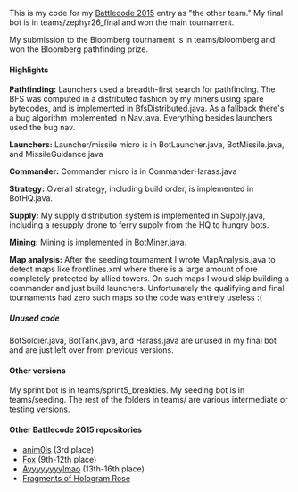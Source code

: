 This is my code for my [Battlecode 2015](http://www.battlecode.org/) entry as "the other team." My final bot is in teams/zephyr26_final and won the main tournament. 

My submission to the Bloomberg tournament is in teams/bloomberg and won the Bloomberg pathfinding prize. 

#### Highlights

**Pathfinding:** Launchers used a breadth-first search for pathfinding. The BFS was computed in a distributed fashion by my miners using spare bytecodes, and is implemented in BfsDistributed.java. As a fallback there's a bug algorithm implemented in Nav.java. Everything besides launchers used the bug nav.

**Launchers:** Launcher/missile micro is in BotLauncher.java, BotMissile.java, and MissileGuidance.java

**Commander:** Commander micro is in CommanderHarass.java

**Strategy:** Overall strategy, including build order, is implemented in BotHQ.java.

**Supply:** My supply distribution system is implemented in Supply.java, including a resupply drone to ferry supply from the HQ to hungry bots.

**Mining:** Mining is implemented in BotMiner.java.

**Map analysis:** After the seeding tournament I wrote MapAnalysis.java to detect maps like frontlines.xml where there is a large amount of ore completely protected by allied towers. On such maps I would skip building a commander and just build launchers. Unfortunately the qualifying and final tournaments had zero such maps so the code was entirely useless :(

##### Unused code

BotSoldier.java, BotTank.java, and Harass.java are unused in my final bot and are just left over from previous versions.

#### Other versions

My sprint bot is in teams/sprint5_breakties. My seeding bot is in teams/seeding. The rest of the folders in teams/ are various intermediate or testing versions.

#### Other Battlecode 2015 repositories

* [anim0ls](https://bitbucket.org/jdshen/battlecode-2015) (3rd place)
* [Fox](https://github.com/dchoi2/BattleCode2015) (9th-12th place)
* [Ayyyyyyyylmao](https://github.com/awojnowski/Battlecode2015) (13th-16th place)
* [Fragments of Hologram Rose](https://github.com/3urningChrome/battlecode2015)
